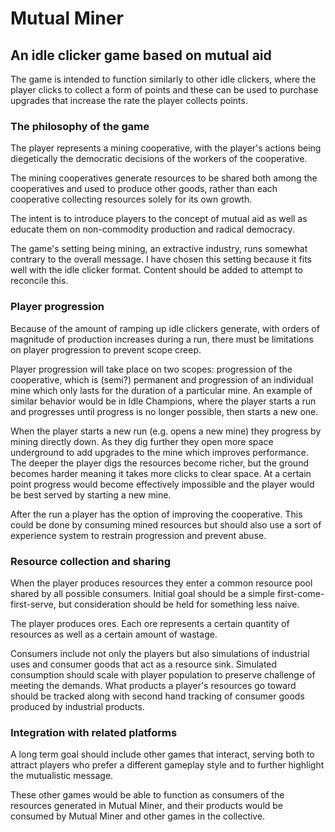# Mutual Miner
## An idle clicker game based on mutual aid  
The game is intended to function similarly to other idle clickers, where the player clicks to collect a form of points and these can be used to purchase upgrades that increase the rate the player collects points.  

### The philosophy of the game  
The player represents a mining cooperative, with the player's actions being diegetically the democratic decisions of the workers of the cooperative.  

The mining cooperatives generate resources to be shared both among the cooperatives and used to produce other goods, rather than each cooperative collecting resources solely for its own growth.  

The intent is to introduce players to the concept of mutual aid as well as educate them on non-commodity production and radical democracy.  

The game's setting being mining, an extractive industry, runs somewhat contrary to the overall message. I have chosen this setting because it fits well with the idle clicker format. Content should be added to attempt to reconcile this.  

### Player progression  
Because of the amount of ramping up idle clickers generate, with orders of magnitude of production increases during a run, there must be limitations on player progression to prevent scope creep.  

Player progression will take place on two scopes: progression of the cooperative, which is (semi?) permanent and progression of an individual mine which only lasts for the duration of a particular mine. An example of similar behavior would be in Idle Champions, where the player starts a run and progresses until progress is no longer possible, then starts a new one.  

When the player starts a new run (e.g. opens a new mine) they progress by mining directly down. As they dig further they open more space underground to add upgrades to the mine which improves performance. The deeper the player digs the resources become richer, but the ground becomes harder meaning it takes more clicks to clear space. At a certain point progress would become effectively impossible and the player would be best served by starting a new mine.  

After the run a player has the option of improving the cooperative. This could be done by consuming mined resources but should also use a sort of experience system to restrain progression and prevent abuse.  

### Resource collection and sharing  
When the player produces resources they enter a common resource pool shared by all possible consumers. Initial goal should be a simple first-come-first-serve, but consideration should be held for something less naive.  

The player produces ores. Each ore represents a certain quantity of resources as well as a certain amount of wastage.  

Consumers include not only the players but also simulations of industrial uses and consumer goods that act as a resource sink. Simulated consumption should scale with player population to preserve challenge of meeting the demands. What products a player's resources go toward should be tracked along with second hand tracking of consumer goods produced by industrial products.  

### Integration with related platforms  
A long term goal should include other games that interact, serving both to attract players who prefer a different gameplay style and to further highlight the mutualistic message.  

These other games would be able to function as consumers of the resources generated in Mutual Miner, and their products would be consumed by Mutual Miner and other games in the collective.  